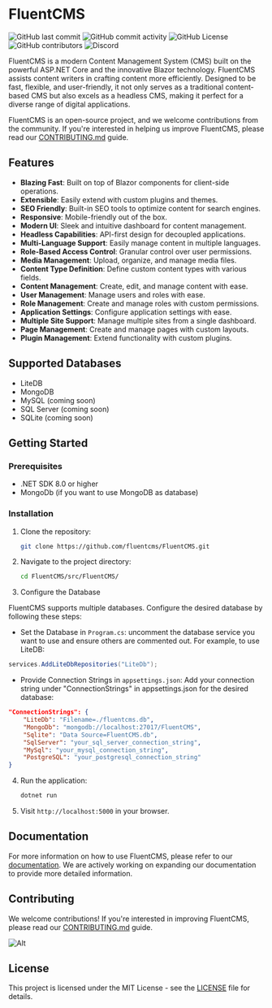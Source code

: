 # FluentCMS

![GitHub last commit](https://img.shields.io/github/last-commit/FluentCMS/fluentcms)
![GitHub commit activity](https://img.shields.io/github/commit-activity/y/FluentCMS/fluentcms)
![GitHub License](https://img.shields.io/github/license/FluentCMS/fluentcms)
![GitHub contributors](https://img.shields.io/github/contributors/FluentCMS/fluentcms)
![Discord](https://img.shields.io/discord/1165300406902067280)

FluentCMS is a modern Content Management System (CMS) built on the powerful ASP.NET Core and the innovative Blazor technology. FluentCMS assists content writers in crafting content more efficiently. Designed to be fast, flexible, and user-friendly, it not only serves as a traditional content-based CMS but also excels as a headless CMS, making it perfect for a diverse range of digital applications.

FluentCMS is an open-source project, and we welcome contributions from the community. If you're interested in helping us improve FluentCMS, please read our [CONTRIBUTING.md](./CONTRIBUTING.md) guide.

## Features

- **Blazing Fast**: Built on top of Blazor components for client-side operations.
- **Extensible**: Easily extend with custom plugins and themes.
- **SEO Friendly**: Built-in SEO tools to optimize content for search engines.
- **Responsive**: Mobile-friendly out of the box.
- **Modern UI**: Sleek and intuitive dashboard for content management.
- **Headless Capabilities**: API-first design for decoupled applications.
- **Multi-Language Support**: Easily manage content in multiple languages.
- **Role-Based Access Control**: Granular control over user permissions.
- **Media Management**: Upload, organize, and manage media files.
- **Content Type Definition**: Define custom content types with various fields.
- **Content Management**: Create, edit, and manage content with ease.
- **User Management**: Manage users and roles with ease.
- **Role Management**: Create and manage roles with custom permissions.
- **Application Settings**: Configure application settings with ease.
- **Multiple Site Support**: Manage multiple sites from a single dashboard.
- **Page Management**: Create and manage pages with custom layouts.
- **Plugin Management**: Extend functionality with custom plugins.

## Supported Databases

- LiteDB
- MongoDB
- MySQL (coming soon)
- SQL Server (coming soon)
- SQLite (coming soon)

## Getting Started

### Prerequisites

- .NET SDK 8.0 or higher
- MongoDb (if you want to use MongoDB as database)

### Installation

1. Clone the repository:

   ```bash
   git clone https://github.com/fluentcms/FluentCMS.git
   ```

2. Navigate to the project directory:

   ```bash
   cd FluentCMS/src/FluentCMS/
   ```
3. Configure the Database

FluentCMS supports multiple databases. Configure the desired database by following these steps:

   * Set the Database in `Program.cs`: uncomment the database service you want to use and ensure others are commented out. For example, to use LiteDB:

```csharp
services.AddLiteDbRepositories("LiteDb");
```

   * Provide Connection Strings in `appsettings.json`: Add your connection string under "ConnectionStrings" in appsettings.json for the desired database:

```json
"ConnectionStrings": {
    "LiteDb": "Filename=./fluentcms.db",
    "MongoDb": "mongodb://localhost:27017/FluentCMS",
    "Sqlite": "Data Source=FluentCMS.db",
    "SqlServer": "your_sql_server_connection_string",
    "MySql": "your_mysql_connection_string",
    "PostgreSQL": "your_postgresql_connection_string"
}
```


4. Run the application:

   ```bash
   dotnet run
   ```

5. Visit `http://localhost:5000` in your browser.

## Documentation

For more information on how to use FluentCMS, please refer to our [documentation](./docs/README.md). We are actively working on expanding our documentation to provide more detailed information.


## Contributing

We welcome contributions! If you're interested in improving FluentCMS, please read our [CONTRIBUTING.md](./CONTRIBUTING.md) guide.

![Alt](https://repobeats.axiom.co/api/embed/908c321e4de115a715f2a3ed981c6e00bfbcea62.svg "Repobeats analytics image")

## License

This project is licensed under the MIT License - see the [LICENSE](./LICENSE) file for details.
